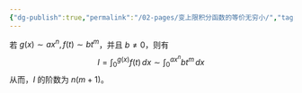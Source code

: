 ```yaml
---
{"dg-publish":true,"permalink":"/02-pages/变上限积分函数的等价无穷小/","tags":["personal/blog","math/高等数学/极限"]}
---
```


若 $\displaystyle g(x)\sim ax^{n},f(t)\sim bt^{m}$，并且 $\displaystyle b\neq 0$，则有
$$
I=\int _{0}^{g(x)}f(t) \, dx \sim \int _{0}^{ax^{n}}bt^{m} \, dx 
$$
从而，$\displaystyle I$ 的阶数为 $\displaystyle n(m+1)$。
